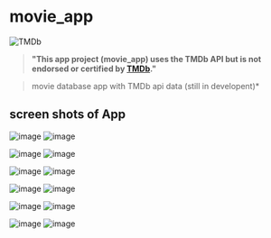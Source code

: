 # movie_app
![TMDb](https://www.themoviedb.org/assets/2/v4/logos/v2/blue_short-8e7b30f73a4020692ccca9c88bafe5dcb6f8a62a4c6bc55cd9ba82bb2cd95f6c.svg)

>**"This app project (movie_app) uses the TMDb API but is not endorsed or certified by [TMDb](https://www.themoviedb.org/)."**

>movie database app with TMDb api data (still in developent)*
                  

## screen shots of App

![image](https://user-images.githubusercontent.com/48753714/122710524-24cd1900-d280-11eb-81d2-9c71e1c0aca4.png)    ![image](https://user-images.githubusercontent.com/48753714/122710579-49c18c00-d280-11eb-9f6b-cf7c66789c28.png)  

![image](https://user-images.githubusercontent.com/48753714/122710610-6231a680-d280-11eb-8a15-8b541a8c8117.png)   ![image](https://user-images.githubusercontent.com/48753714/122710803-bf2d5c80-d280-11eb-982e-c0833fe4a504.png)

![image](https://user-images.githubusercontent.com/48753714/122710839-d79d7700-d280-11eb-9853-1bf3abc5305b.png)    ![image](https://user-images.githubusercontent.com/48753714/122710885-eedc6480-d280-11eb-96ab-554e031043df.png)

![image](https://user-images.githubusercontent.com/48753714/122710941-07e51580-d281-11eb-8f66-5e4f41d6a7d3.png)   ![image](https://user-images.githubusercontent.com/48753714/122711040-3a8f0e00-d281-11eb-8c8d-feb9d2d796a3.png)

![image](https://user-images.githubusercontent.com/48753714/122711106-5beffa00-d281-11eb-95ff-d6c15ef76c3b.png)   ![image](https://user-images.githubusercontent.com/48753714/122711208-82159a00-d281-11eb-9549-533dfdf329df.png)

![image](https://user-images.githubusercontent.com/48753714/122711257-9ce80e80-d281-11eb-8314-a12805df1a13.png)  ![image](https://user-images.githubusercontent.com/48753714/122711330-b5f0bf80-d281-11eb-8666-3e81a14d0fd6.png)
